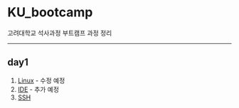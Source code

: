 # KU_bootcamp
고려대학교 석사과정 부트캠프 과정 정리

---

## day1
1. [Linux](/documents/Linux.md) - 수정 예정
2. [IDE](/documents/IDE.md) - 추가 예정
3. [SSH](/documents/SSH.md)
